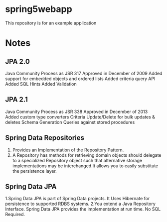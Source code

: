 # spring5webapp
This repository is for an example application
# Notes
## JPA 2.0
Java Community Process as JSR 317
Approved in December of 2009
Added support for embedded objects and ordered lists
Added criteria query API
Added SQL Hints
Added Validation
## JPA 2.1
Java Community Process as JSR 338
Approved in December of 2013
Added custom type converters
Criteria Update/Delete for bulk updates & deletes
Schema Generation
Queries against stored procedures
## Spring Data Repositories
1. Provides an Implementation of the Repository Pattern.
2. A Repository has methods for retrieving domain objects should
delegate to a specialized Repository object such that alternative
storage implementations may be interchanged.It allows you to easily 
substitute the persistence layer.

## Spring Data JPA
1.Spring Data JPA is part of Spring Data projects. It 
Uses Hibernate for persistence to supported RDBS systems.
2.You extend a Java Repository Interface. Spring Data JPA provides 
the implementation at run time. No SQL Required. 